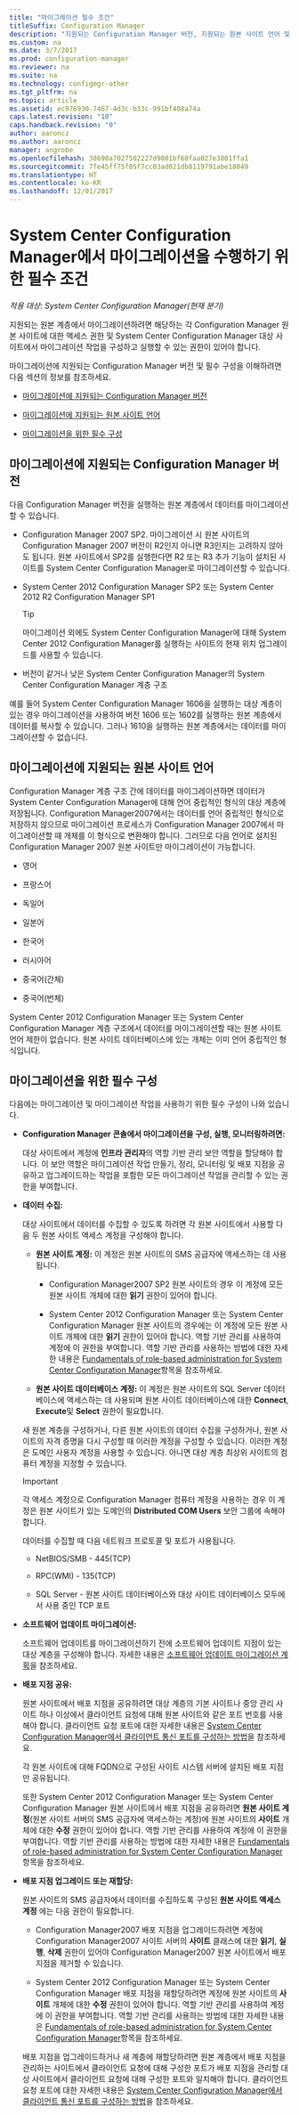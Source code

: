 ```yaml
---
title: "마이그레이션 필수 조건"
titleSuffix: Configuration Manager
description: "지원되는 Configuration Manager 버전, 지원되는 원본 사이트 언어 및 마이그레이션을 위한 필수 조건을 이해합니다."
ms.custom: na
ms.date: 3/7/2017
ms.prod: configuration-manager
ms.reviewer: na
ms.suite: na
ms.technology: configmgr-other
ms.tgt_pltfrm: na
ms.topic: article
ms.assetid: ec976930-7467-4d3c-b33c-991bf408a74a
caps.latest.revision: "10"
caps.handback.revision: "0"
author: aaroncz
ms.author: aaroncz
manager: angrobe
ms.openlocfilehash: 38690a7027502227d9801bf60faa027e3801ffa1
ms.sourcegitcommit: 7fe45ff75f05f7cc03ad021db8119791abe18049
ms.translationtype: HT
ms.contentlocale: ko-KR
ms.lasthandoff: 12/01/2017
---
```

# <a name="prerequisites-for-migration-in-system-center-configuration-manager"></a>System Center Configuration Manager에서 마이그레이션을 수행하기 위한 필수 조건

*적용 대상: System Center Configuration Manager(현재 분기)*

지원되는 원본 계층에서 마이그레이션하려면 해당하는 각 Configuration Manager 원본 사이트에 대한 액세스 권한 및 System Center Configuration Manager 대상 사이트에서 마이그레이션 작업을 구성하고 실행할 수 있는 권한이 있어야 합니다.  

 마이그레이션에 지원되는 Configuration Manager 버전 및 필수 구성을 이해하려면 다음 섹션의 정보를 참조하세요.  

-   [마이그레이션에 지원되는 Configuration Manager 버전](#BKMK_SupportedMigrationVersions)  

-   [마이그레이션에 지원되는 원본 사이트 언어](#BKMK_SorceSiteLanguage)  

-   [마이그레이션을 위한 필수 구성](#BKMK_Required_Configurations)  

##  <a name="BKMK_SupportedMigrationVersions"></a> 마이그레이션에 지원되는 Configuration Manager 버전  
 다음 Configuration Manager 버전을 실행하는 원본 계층에서 데이터를 마이그레이션할 수 있습니다.  

-   Configuration Manager 2007 SP2. 마이그레이션 시 원본 사이트의 Configuration Manager 2007 버전이 R2인지 아니면 R3인지는 고려하지 않아도 됩니다. 원본 사이트에서 SP2를 실행한다면 R2 또는 R3 추가 기능이 설치된 사이트를 System Center Configuration Manager로 마이그레이션할 수 있습니다.  

-   System Center 2012 Configuration Manager SP2 또는 System Center 2012 R2 Configuration Manager SP1  

    > [!TIP]  
    >  마이그레이션 외에도 System Center Configuration Manager에 대해 System Center 2012 Configuration Manager를 실행하는 사이트의 현재 위치 업그레이드를 사용할 수 있습니다.  

-   버전이 같거나 낮은 System Center Configuration Manager의 System Center Configuration Manager 계층 구조  

  예를 들어 System Center Configuration Manager 1606을 실행하는 대상 계층이 있는 경우 마이그레이션을 사용하여 버전 1606 또는 1602를 실행하는 원본 계층에서 데이터를 복사할 수 있습니다. 그러나 1610을 실행하는 원본 계층에서는 데이터를 마이그레이션할 수 없습니다.  


##  <a name="BKMK_SorceSiteLanguage"></a> 마이그레이션에 지원되는 원본 사이트 언어  
 Configuration Manager 계층 구조 간에 데이터를 마이그레이션하면 데이터가 System Center Configuration Manager에 대해 언어 중립적인 형식의 대상 계층에 저장됩니다. Configuration Manager2007에서는 데이터를 언어 중립적인 형식으로 저장하지 않으므로 마이그레이션 프로세스가 Configuration Manager 2007에서 마이그레이션할 때 개체를 이 형식으로 변환해야 합니다. 그러므로 다음 언어로 설치된 Configuration Manager 2007 원본 사이트만 마이그레이션이 가능합니다.  

-   영어  

-   프랑스어  

-   독일어  

-   일본어  

-   한국어  

-   러시아어  

-   중국어(간체)  

-   중국어(번체)  

System Center 2012 Configuration Manager 또는 System Center Configuration Manager 계층 구조에서 데이터를 마이그레이션할 때는 원본 사이트 언어 제한이 없습니다. 원본 사이트 데이터베이스에 있는 개체는 이미 언어 중립적인 형식입니다.  

##  <a name="BKMK_Required_Configurations"></a> 마이그레이션을 위한 필수 구성  
다음에는 마이그레이션 및 마이그레이션 작업을 사용하기 위한 필수 구성이 나와 있습니다.  

-   **Configuration Manager 콘솔에서 마이그레이션을 구성, 실행, 모니터링하려면:**  

     대상 사이트에서 계정에 **인프라 관리자**의 역할 기반 관리 보안 역할을 할당해야 합니다. 이 보안 역할은 마이그레이션 작업 만들기, 정리, 모니터링 및 배포 지점을 공유하고 업그레이드하는 작업을 포함한 모든 마이그레이션 작업을 관리할 수 있는 권한을 부여합니다.  

-   **데이터 수집:**  

     대상 사이트에서 데이터를 수집할 수 있도록 하려면 각 원본 사이트에서 사용할 다음 두 원본 사이트 액세스 계정을 구성해야 합니다.  

    -   **원본 사이트 계정:** 이 계정은 원본 사이트의 SMS 공급자에 액세스하는 데 사용됩니다.  

        -   Configuration Manager2007 SP2 원본 사이트의 경우 이 계정에 모든 원본 사이트 개체에 대한 **읽기** 권한이 있어야 합니다.  

        -   System Center 2012 Configuration Manager 또는 System Center Configuration Manager 원본 사이트의 경우에는 이 계정에 모든 원본 사이트 개체에 대한 **읽기** 권한이 있어야 합니다. 역할 기반 관리를 사용하여 계정에 이 권한을 부여합니다. 역할 기반 관리를 사용하는 방법에 대한 자세한 내용은 [Fundamentals of role-based administration for System Center Configuration Manager](../../core/understand/fundamentals-of-role-based-administration.md)항목을 참조하세요.  

    -   **원본 사이트 데이터베이스 계정:** 이 계정은 원본 사이트의 SQL Server 데이터베이스에 액세스하는 데 사용되며 원본 사이트 데이터베이스에 대한 **Connect**, **Execute**및 **Select** 권한이 필요합니다.  

    새 원본 계층을 구성하거나, 다른 원본 사이트의 데이터 수집을 구성하거나, 원본 사이트의 자격 증명을 다시 구성할 때 이러한 계정을 구성할 수 있습니다. 이러한 계정은 도메인 사용자 계정을 사용할 수 있습니다. 아니면 대상 계층 최상위 사이트의 컴퓨터 계정을 지정할 수 있습니다.  

    > [!IMPORTANT]  
    >  각 액세스 계정으로 Configuration Manager 컴퓨터 계정을 사용하는 경우 이 계정은 원본 사이트가 있는 도메인의 **Distributed COM Users** 보안 그룹에 속해야 합니다.  

    데이터를 수집할 때 다음 네트워크 프로토콜 및 포트가 사용됩니다.  

    -   NetBIOS/SMB - 445(TCP)  

    -   RPC(WMI) - 135(TCP)  

    -   SQL Server - 원본 사이트 데이터베이스와 대상 사이트 데이터베이스 모두에서 사용 중인 TCP 포트  

-   **소프트웨어 업데이트 마이그레이션:**  

     소프트웨어 업데이트를 마이그레이션하기 전에 소프트웨어 업데이트 지점이 있는 대상 계층을 구성해야 합니다. 자세한 내용은 [소프트웨어 업데이트 마이그레이션 계획](../../core/migration/planning-for-the-migration-of-objects.md#Plan_migrate_Software_updates)을 참조하세요.  

-   **배포 지점 공유:**  

     원본 사이트에서 배포 지점을 공유하려면 대상 계층의 기본 사이트나 중앙 관리 사이트 하나 이상에서 클라이언트 요청에 대해 원본 사이트와 같은 포트 번호를 사용해야 합니다. 클라이언트 요청 포트에 대한 자세한 내용은 [System Center Configuration Manager에서 클라이언트 통신 포트를 구성하는 방법](../../core/clients/deploy/configure-client-communication-ports.md)을 참조하세요.  

     각 원본 사이트에 대해 FQDN으로 구성된 사이트 시스템 서버에 설치된 배포 지점만 공유됩니다.  

     또한 System Center 2012 Configuration Manager 또는 System Center Configuration Manager 원본 사이트에서 배포 지점을 공유하려면 **원본 사이트 계정**(원본 사이트 서버의 SMS 공급자에 액세스하는 계정)에 원본 사이트의 **사이트** 개체에 대한 **수정** 권한이 있어야 합니다. 역할 기반 관리를 사용하여 계정에 이 권한을 부여합니다. 역할 기반 관리를 사용하는 방법에 대한 자세한 내용은 [Fundamentals of role-based administration for System Center Configuration Manager](../../core/understand/fundamentals-of-role-based-administration.md)항목을 참조하세요.  


-   **배포 지점 업그레이드 또는 재할당:**  

     원본 사이트의 SMS 공급자에서 데이터를 수집하도록 구성된 **원본 사이트 액세스 계정** 에는 다음 권한이 필요합니다.  

    -   Configuration Manager2007 배포 지점을 업그레이드하려면 계정에 Configuration Manager2007 사이트 서버의 **사이트** 클래스에 대한 **읽기**, **실행**, **삭제** 권한이 있어야 Configuration Manager2007 원본 사이트에서 배포 지점을 제거할 수 있습니다.  

    -   System Center 2012 Configuration Manager 또는 System Center Configuration Manager 배포 지점을 재할당하려면 계정에 원본 사이트의 **사이트** 개체에 대한 **수정** 권한이 있어야 합니다. 역할 기반 관리를 사용하여 계정에 이 권한을 부여합니다. 역할 기반 관리를 사용하는 방법에 대한 자세한 내용은 [Fundamentals of role-based administration for System Center Configuration Manager](../../core/understand/fundamentals-of-role-based-administration.md)항목을 참조하세요.  

     배포 지점을 업그레이드하거나 새 계층에 재할당하려면 원본 계층에서 배포 지점을 관리하는 사이트에서 클라이언트 요청에 대해 구성한 포트가 배포 지점을 관리할 대상 사이트에서 클라이언트 요청에 대해 구성한 포트와 일치해야 합니다. 클라이언트 요청 포트에 대한 자세한 내용은 [System Center Configuration Manager에서 클라이언트 통신 포트를 구성하는 방법](../../core/clients/deploy/configure-client-communication-ports.md)을 참조하세요.  
